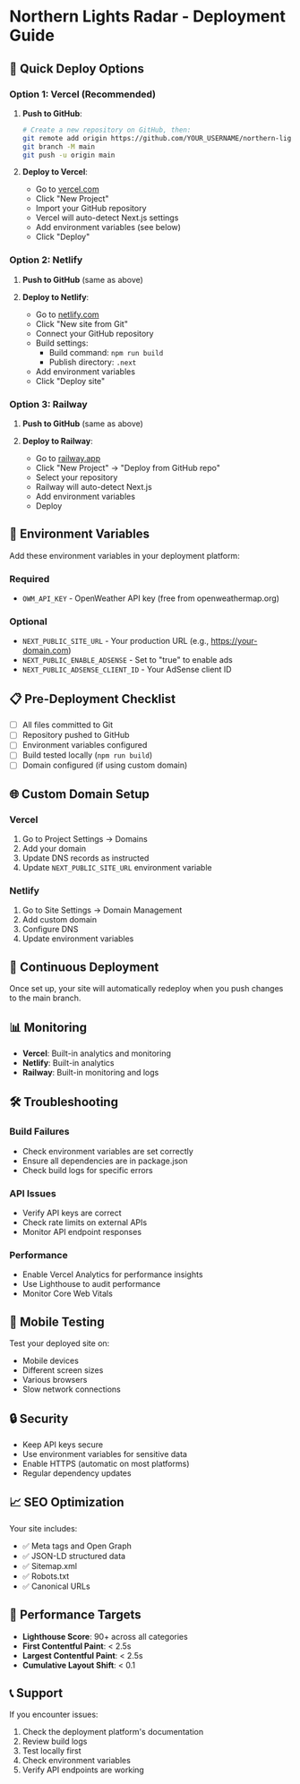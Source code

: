 # Northern Lights Radar - Deployment Guide

## 🚀 Quick Deploy Options

### Option 1: Vercel (Recommended)

1. **Push to GitHub**:
   ```bash
   # Create a new repository on GitHub, then:
   git remote add origin https://github.com/YOUR_USERNAME/northern-lights-radar.git
   git branch -M main
   git push -u origin main
   ```

2. **Deploy to Vercel**:
   - Go to [vercel.com](https://vercel.com)
   - Click "New Project"
   - Import your GitHub repository
   - Vercel will auto-detect Next.js settings
   - Add environment variables (see below)
   - Click "Deploy"

### Option 2: Netlify

1. **Push to GitHub** (same as above)

2. **Deploy to Netlify**:
   - Go to [netlify.com](https://netlify.com)
   - Click "New site from Git"
   - Connect your GitHub repository
   - Build settings:
     - Build command: `npm run build`
     - Publish directory: `.next`
   - Add environment variables
   - Click "Deploy site"

### Option 3: Railway

1. **Push to GitHub** (same as above)

2. **Deploy to Railway**:
   - Go to [railway.app](https://railway.app)
   - Click "New Project" → "Deploy from GitHub repo"
   - Select your repository
   - Railway will auto-detect Next.js
   - Add environment variables
   - Deploy

## 🔧 Environment Variables

Add these environment variables in your deployment platform:

### Required
- `OWM_API_KEY` - OpenWeather API key (free from openweathermap.org)

### Optional
- `NEXT_PUBLIC_SITE_URL` - Your production URL (e.g., https://your-domain.com)
- `NEXT_PUBLIC_ENABLE_ADSENSE` - Set to "true" to enable ads
- `NEXT_PUBLIC_ADSENSE_CLIENT_ID` - Your AdSense client ID

## 📋 Pre-Deployment Checklist

- [ ] All files committed to Git
- [ ] Repository pushed to GitHub
- [ ] Environment variables configured
- [ ] Build tested locally (`npm run build`)
- [ ] Domain configured (if using custom domain)

## 🌐 Custom Domain Setup

### Vercel
1. Go to Project Settings → Domains
2. Add your domain
3. Update DNS records as instructed
4. Update `NEXT_PUBLIC_SITE_URL` environment variable

### Netlify
1. Go to Site Settings → Domain Management
2. Add custom domain
3. Configure DNS
4. Update environment variables

## 🔄 Continuous Deployment

Once set up, your site will automatically redeploy when you push changes to the main branch.

## 📊 Monitoring

- **Vercel**: Built-in analytics and monitoring
- **Netlify**: Built-in analytics
- **Railway**: Built-in monitoring and logs

## 🛠 Troubleshooting

### Build Failures
- Check environment variables are set correctly
- Ensure all dependencies are in package.json
- Check build logs for specific errors

### API Issues
- Verify API keys are correct
- Check rate limits on external APIs
- Monitor API endpoint responses

### Performance
- Enable Vercel Analytics for performance insights
- Use Lighthouse to audit performance
- Monitor Core Web Vitals

## 📱 Mobile Testing

Test your deployed site on:
- Mobile devices
- Different screen sizes
- Various browsers
- Slow network connections

## 🔒 Security

- Keep API keys secure
- Use environment variables for sensitive data
- Enable HTTPS (automatic on most platforms)
- Regular dependency updates

## 📈 SEO Optimization

Your site includes:
- ✅ Meta tags and Open Graph
- ✅ JSON-LD structured data
- ✅ Sitemap.xml
- ✅ Robots.txt
- ✅ Canonical URLs

## 🎯 Performance Targets

- **Lighthouse Score**: 90+ across all categories
- **First Contentful Paint**: < 2.5s
- **Largest Contentful Paint**: < 2.5s
- **Cumulative Layout Shift**: < 0.1

## 📞 Support

If you encounter issues:
1. Check the deployment platform's documentation
2. Review build logs
3. Test locally first
4. Check environment variables
5. Verify API endpoints are working

